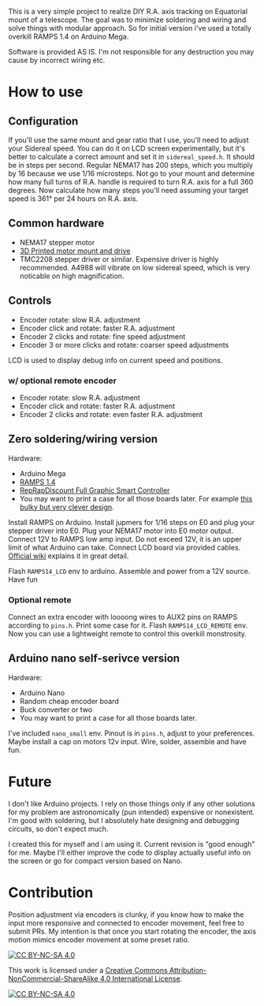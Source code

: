 This is a very simple project to realize DIY R.A. axis tracking on Equatorial mount of a telescope. 
The goal was to minimize soldering and wiring and solve things with modular approach. So for initial version i've used a totally overkill RAMPS 1.4 on Arduino Mega.  

Software is provided AS IS. I'm not responsible for any destruction you may cause by incorrect wiring etc.

# How to use
## Configuration
If you'll use the same mount and gear ratio that I use, you'll need to adjust your Sidereal speed. You can do it on LCD screen experimentally, but it's better to calculate a correct amount and set it in `sidereal_speed.h`. It should be in steps per second. Regular NEMA17 has 200 steps, which you multiply by 16 because we use 1/16 microsteps. Not go to your mount and determine how many full turns of R.A. handle is required to turn R.A. axis for a full 360 degrees. Now calculate how many steps you'll need assuming your target speed is 361° per 24 hours on R.A. axis.

## Common hardware
* NEMA17 stepper motor
* [3D Printed motor mount and drive](https://www.thingiverse.com/thing:6508420)
* TMC2208 stepper driver or similar. Expensive driver is highly recommended. A4988 will vibrate on low sidereal speed, which is very noticable on high magnification.

## Controls
* Encoder rotate: slow R.A. adjustment
* Encoder click and rotate: faster R.A. adjustment
* Encoder 2 clicks and rotate: fine speed adjustment
* Encoder 3 or more clicks and rotate: coarser speed adjustments

LCD is used to display debug info on current speed and positions.

### w/ optional remote encoder
* Encoder rotate: slow R.A. adjustment
* Encoder click and rotate: faster R.A. adjustment
* Encoder 2 clicks and rotate: even faster R.A. adjustment


## Zero soldering/wiring version
Hardware:
* Arduino Mega
* [RAMPS 1.4](https://reprap.org/wiki/RAMPS_1.4)
* [RepRapDiscount Full Graphic Smart Controller](https://reprap.org/wiki/RepRapDiscount_Full_Graphic_Smart_Controller)
* You may want to print a case for all those boards later. For example [this bulky but very clever design](https://www.thingiverse.com/thing:3383359).

Install RAMPS on Arduino.
Install jupmers for 1/16 steps on E0 and plug your stepper driver into E0. Plug your NEMA17 motor into E0 motor output. Connect 12V to RAMPS low amp input. Do not exceed 12V, it is an upper limit of what Arduino can take.
Connect LCD board via provided cables. 
[Official wiki](https://reprap.org/wiki/RAMPS_1.4) explains it in great detail.

Flash `RAMPS14_LCD` env to arduino. Assemble and power from a 12V source. Have fun

### Optional remote
Connect an extra encoder with loooong wires to AUX2 pins on RAMPS according to `pins.h`. Print some case for it. Flash `RAMPS14_LCD_REMOTE` env. Now you can use a lightweight remote to control this overkill monstrosity.

## Arduino nano self-serivce version
Hardware:
* Arduino Nano
* Random cheap encoder board
* Buck converter or two
* You may want to print a case for all those boards later.

I've included `nano_small` env. Pinout is in `pins.h`, adjust to your preferences. Maybe install a cap on motors 12v input. Wire, solder, assemble and have fun.

# Future
I don't like Arduino projects. I rely on those things only if any other solutions for my problem are astronomically (pun intended) expensive or nonexistent. I'm good with soldering, but I absolutely hate designing and debugging circuits, so don't expect much.

I created this for myself and i am using it. Current revision is "good enough" for me. Maybe I'll either improve the code to display actually useful info on the screen or go for compact version based on Nano.

# Contribution
Position adjustment via encoders is clunky, if you know how to make the input more responsive and connected to encoder movement, feel free to submit PRs. My intention is that once you start rotating the encoder, the axis motion mimics encoder movement at some preset ratio.




[![CC BY-NC-SA 4.0][cc-by-nc-sa-shield]][cc-by-nc-sa]

This work is licensed under a
[Creative Commons Attribution-NonCommercial-ShareAlike 4.0 International License][cc-by-nc-sa].

[![CC BY-NC-SA 4.0][cc-by-nc-sa-image]][cc-by-nc-sa]

[cc-by-nc-sa]: http://creativecommons.org/licenses/by-nc-sa/4.0/
[cc-by-nc-sa-image]: https://licensebuttons.net/l/by-nc-sa/4.0/88x31.png
[cc-by-nc-sa-shield]: https://img.shields.io/badge/License-CC%20BY--NC--SA%204.0-lightgrey.svg